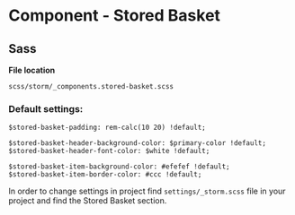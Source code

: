 # Component - Stored Basket

## Sass

**File location**

``` 
scss/storm/_components.stored-basket.scss
```

### Default settings:

``` 
$stored-basket-padding: rem-calc(10 20) !default;

$stored-basket-header-background-color: $primary-color !default;
$stored-basket-header-font-color: $white !default;

$stored-basket-item-background-color: #efefef !default;
$stored-basket-item-border-color: #ccc !default;
```

In order to change settings in project find `settings/_storm.scss` file in your project and find the Stored Basket section.
